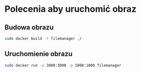 # Polecenia aby uruchomić obraz
## Budowa obrazu
```bash
sudo docker build -t filemanager ./
```
## Uruchomienie obrazu
```bash
sudo docker run -p 3000:3000 -p 1000:1000 filemanager
```
